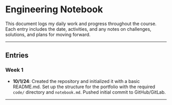 # Engineering Notebook

This document logs my daily work and progress throughout the course. Each entry includes the date, activities, and any notes on challenges, solutions, and plans for moving forward.

---

## Entries

### Week 1

- **10/1/24**: Created the repository and initialized it with a basic README.md. Set up the structure for the portfolio with the required `code/` directory and `notebook.md`. Pushed initial commit to GitHub/GitLab.

---

